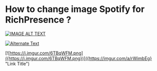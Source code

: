 # How to change image Spotify for RichPresence ?



[![IMAGE ALT TEXT]([](https://vimeo.com/784225876))]()

[![Alternate Text]({[image-url](https://imgur.com/a/rWimbEg)})]({[video-url](https://imgur.com/a/rWimbEg)} "Link Title")


[![https://i.imgur.com/6TBqWFM.png]({https://i.imgur.com/6TBqWFM.png})]({https://imgur.com/a/rWimbEg} "Link Title")
